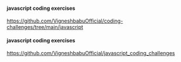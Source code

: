 #### javascript coding exercises
https://github.com/VigneshbabuOfficial/coding-challenges/tree/main/javascript


#### javascript coding exercises

https://github.com/VigneshbabuOfficial/javascript_coding_challenges
